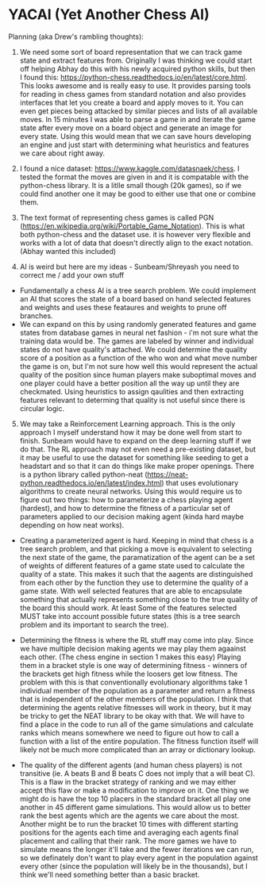 # YACAI (Yet Another Chess AI)

Planning (aka Drew's rambling thoughts):

1. We need some sort of board representation that we can track game state and extract features from. Originally I was thinking we could start off helping Abhay do this with his newly acquired python skills, but then I found this: https://python-chess.readthedocs.io/en/latest/core.html. This looks awesome and is really easy to use. It provides parsing tools for reading in chess games from standard notation and also provides interfaces that let you create a board and apply moves to it. You can even get pieces being attacked by similar pieces and lists of all available moves. In 15 minutes I was able to parse a game in and iterate the game state after every move on a board object and generate an image for every state. Using this would mean that we can save hours developing an engine and just start with determining what heuristics and features we care about right away.
  
2. I found a nice dataset: https://www.kaggle.com/datasnaek/chess. I tested the format the moves are given in and it is compatable with the python-chess library. It is a litlle small though (20k games), so if we could find another one it may be good to either use that one or combine them.
  
3. The text format of representing chess games is called PGN (https://en.wikipedia.org/wiki/Portable_Game_Notation). This is what both python-chess and the dataset use. it is however very flexible and works with a lot of data that doesn't directly align to the exact notation. (Abhay wanted this included)
  
4. AI is weird but here are my ideas - Sunbeam/Shreyash you need to correct me / add your own stuff
  * Fundamentally a chess AI is a tree search problem. We could implement an AI that scores the state of a board based on hand selected features and weights and uses these feataures and weights to prune off branches.
  * We can expand on this by using randomly generated features and game states from database games in neural net fashion - i'm not sure what the training data would be. The games are labeled by winner and individual states do not have quality's attached. We could determine the quality score of a position as a function of the who won and what move number the game is on, but I'm not sure how well this would represent the actual quality of the position since human players make suboptimal moves and one player could have a better position all the way up until they are checkmated. Using heuristics to assign qaulities and then extracting features relevant to determing that quality is not useful since there is circular logic.

5. We may take a Reinforcement Learning approach. This is the only approach I myself understand how it may be done well from start to finish. Sunbeam would have to expand on the deep learning stuff if we do that. The RL approach may not even need a pre-existing dataset, but it may be useful to use the dataset for something like seeding to get a headstart and so that it can do things like make proper openings. There is a python library called python-neat (https://neat-python.readthedocs.io/en/latest/index.html) that uses evolutionary algorithms to create neural networks. Using this would require us to figure out two things: how to parameterize a chess playing agent (hardest), and how to determine the fitness of a particular set of parameters applied to our decision making agent (kinda hard maybe depending on how neat works).

  * Creating a parameterized agent is hard. Keeping in mind that chess is a tree search problem, and that picking a move is equivalent to selecting the next state of the game, the paramatization of the agent can be a set of weights of different features of a game state used to calculate the quality of a state. This makes it such that the aagents are distinguished from each other by the function they use to determine the quality of a game state. With well selected features that are able to encapsulate something that actually represents something close to the true quality of the board this should work. At least Some of the features selected MUST take into account possible future states (this is a tree search problem and its important to search the tree).

  * Determining the fitness is where the RL stuff may come into play. Since we have multiple decision making agents we may play them agaainst each other. (The chess engine in section 1 makes this easy) Playing them in a bracket style is one way of determining fitness - winners of the brackets get high fitness while the loosers get low fitness. The problem with this is that conventionally evolutionary algorithms take 1 individual member of the population as a parameter and return a fitness that is independent of the other members of the population. I think that determining the agents relative fitnesses will work in theory, but it may be tricky to get the NEAT library to be okay with that. We will have to find a place in the code to run all of the game simulations and calculate ranks which means somewhere we need to figure out how to call a function with a list of the entire population. The fitness function itself will likely not be much more complicated than an array or dictionary lookup.
  * The quality of the different agents (and human chess players) is not transitive (ie. A beats B and B beats C does not imply that a will beat C). This is a flaw in the bracket strategy of ranking and we may either accept this flaw or make a modification to improve on it. One thing we might do is have the top 10 placers in the standard bracket all play one another in 45 different game simulations. This would allow us to better rank the best agents which are the agents we care about the most. Another might be to run the bracket 10 times with different starting positions for the agents each time and averaging each agents final placement and calling that their rank.  The more games we have to simulate means the longer it'll take and the fewer iterations we can run, so we definately don't want to play every agent in the population against every other (since the population will likely be in the thousands), but I think we'll need something better than a basic bracket.
